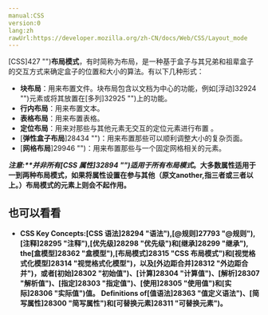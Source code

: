 ```yaml
---
manual:CSS
version:0
lang:zh
rawUrl:https://developer.mozilla.org/zh-CN/docs/Web/CSS/Layout_mode
---
```






[CSS]427 "")**布局模式**，有时简称为布局，是一种基于盒子与其兄弟和祖辈盒子的交互方式来确定盒子的位置和大小的算法。有以下几种形式：


* **块布局**：用来布置文件。块布局包含以文档为中心的功能，例如[浮动]32924 "")元素或将其放置在[多列]32925 "")上的功能。
* **行内布局**：用来布置文本。
* **表格布局**：用来布置表格。
* **定位布局**：用来对那些与其他元素无交互的定位元素进行布置 。
* [**弹性盒子布局**]28434 "")：用来布置那些可以顺利调整大小的复杂页面。<i></i>
* [**网格布局**]29946 "")：用来布置那些与一个固定网格相关的元素。<i></i>


****注意:**并非所有[CSS 属性]32894 "")适用于所有*布局模式*。大多数属性适用于一到两种布局模式，如果将属性设置在参与其他（原文another,指三者或三者以上。）布局模式的元素上则会不起作用。**



## **也可以看看**<a name="也可以看看"></a>

* **CSS Key Concepts:[CSS 语法]28294 "语法"),[@规则]27793 "@规则"),[注释]28295 "注释"),[优先级]28298 "优先级")和[继承]28299 "继承"), the[盒模型]28362 "盒模型"),[布局模式]28315 "CSS 布局模式")和[视觉格式化模型]28314 "视觉格式化模型")，以及[外边距合并]28312 "外边距合并")，或者[初始]28302 "初始值")、[计算]28304 "计算值")、[解析]28307 "解析值")、[指定]28303 "指定值")、[使用]28305 "使用值")和[实际]28306 "实际值")值。 Definitions of[值语法]28363 "值定义语法")、[简写属性]28300 "简写属性")和[可替换元素]28311 "可替换元素")。**




